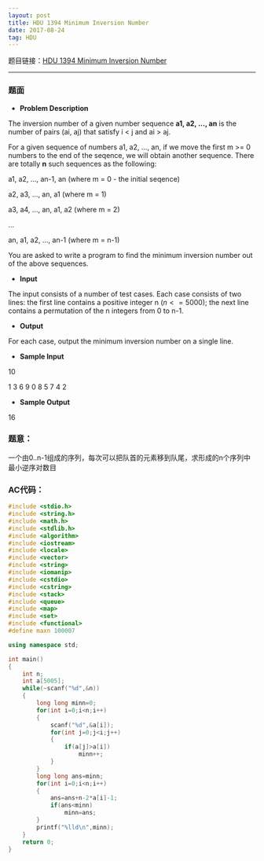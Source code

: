 ```yaml
---
layout: post
title: HDU 1394 Minimum Inversion Number
date: 2017-08-24 
tag: HDU
---
```


题目链接：[HDU 1394 Minimum Inversion Number](http://acm.hdu.edu.cn/showproblem.php?pid=1394)

-------------------
### 题面
* **Problem Description**

The inversion number of a given number sequence **a1, a2, ..., an** is the number of pairs (ai, aj) that satisfy i < j and ai > aj.

For a given sequence of numbers a1, a2, ..., an, if we move the first m >= 0 numbers to the end of the seqence, we will obtain another sequence. There are totally **n** such sequences as the following:

a1, a2, ..., an-1, an (where m = 0 - the initial seqence)

a2, a3, ..., an, a1 (where m = 1)

a3, a4, ..., an, a1, a2 (where m = 2)

...

an, a1, a2, ..., an-1 (where m = n-1)

You are asked to write a program to find the minimum inversion number out of the above sequences.

* **Input**

The input consists of a number of test cases. Each case consists of two lines: the first line contains a positive integer n ($n <= 5000$); the next line contains a permutation of the n integers from 0 to n-1.

* **Output**

For each case, output the minimum inversion number on a single line.

* **Sample Input**

10

1 3 6 9 0 8 5 7 4 2

* **Sample Output**

16

### 题意：

一个由0..n-1组成的序列，每次可以把队首的元素移到队尾，求形成的n个序列中最小逆序对数目 

### AC代码：
``` c++
#include <stdio.h>
#include <string.h>
#include <math.h>
#include <stdlib.h>
#include <algorithm>
#include <iostream>
#include <locale>
#include <vector>
#include <string>
#include <iomanip>
#include <cstdio>
#include <cstring>
#include <stack>
#include <queue>
#include <map>
#include <set>
#include <functional>
#define maxn 100007

using namespace std;

int main()
{
    int n;
    int a[5005];
    while(~scanf("%d",&n))
    {
        long long minn=0;
        for(int i=0;i<n;i++)
        {
            scanf("%d",&a[i]);
            for(int j=0;j<i;j++)
            {
                if(a[j]>a[i])
                    minn++;
            }
        }
        long long ans=minn;
        for(int i=0;i<n;i++)
        {
            ans=ans+n-2*a[i]-1;
            if(ans<minn)
                minn=ans;
        }
        printf("%lld\n",minn);
    }
    return 0;
}
```